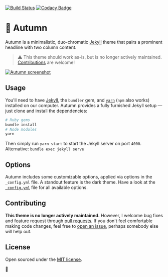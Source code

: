 [![Build Status](https://travis-ci.org/connor-baer/autumn.svg?branch=master)](https://travis-ci.org/connor-baer/autumn) [![Codacy Badge](https://api.codacy.com/project/badge/Grade/5c7341b497724019a7383ef515d22037)](https://www.codacy.com/app/connor_baer/autumn?utm_source=github.com&utm_medium=referral&utm_content=connor-baer/autumn&utm_campaign=Badge_Grade)

# 🍁 Autumn

Autumn is a minimalistic, duo-chromatic [Jekyll](http://jekyllrb.com) theme that pairs a prominent headline with two column content.

> ⚠️ This theme should work as-is, but is no longer actively maintained. [Contributions](#contributing) are welcome!

[![Autumn screenshot](https://github.com/connor-baer/autumn/blob/gh-pages/_images/screenshot.png)](https://connor-baer.github.io/autumn)

## Usage

You'll need to have [Jekyll](https://jekyllrb.com/), the `bundler` gem, and [`yarn`](https://yarnpkg.com/) (`npm` also works) installed on our computer. Autumn provides a fully furnished Jekyll setup — just clone and install the dependencies:

```bash
# Ruby gems
bundle install
# Node modules
yarn
```

Then simply run `yarn start` to start the Jekyll server on port `4000`.
Alternative:
`bundle exec jekyll serve`


## Options

Autumn includes some customizable options, applied via options in the `_config.yml` file. A standout feature is the dark theme.
Have a look at the [`_config.yml`](_config.yml) file for all available options.

## Contributing

**This theme is no longer actively maintained.** However, I welcome bug fixes and feature request through [pull requests](https://github.com/connor-baer/autumn/compare). If you don't feel comfortable making code changes, feel free to [open an issue](https://github.com/connor-baer/autumn/issues/new), perhaps somebody else will help out.

## License

Open sourced under the [MIT license](LICENSE.md).

🧡
